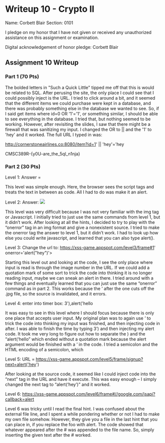 Writeup 10 - Crypto II
=====

Name: Corbett Blair
Section: 0101

I pledge on my honor that I have not given or received any unauthorized assistance on this assignment or examination.

Digital acknowledgement of honor pledge: Corbett Blair

## Assignment 10 Writeup

### Part 1 (70 Pts)

The bolded letters in "Such a Quick Little" tipped me off that this is would be related to SQL. After perusing the site, the only place I could see that I could possibly inject is the URL. I tried to click around a bit, and it seemed that the different items we could purchase were kept in a database, and there was probably something else in the database we wanted to see. So, if I said get items where id=0 OR '1'='1', or something similar, I should be able to see everything in the database. I tried that, but nothing seemed to be working. However, after revisiting the slides, I saw that there might be a firewall that was sanitizing my input. I changed the OR to || and the '1' to 'hey' and it worked. The full URL I typed in was:

http://cornerstoneairlines.co:8080/item?id=1' || 'hey'='hey

CMSC389R-{y0U-are_the_5ql_n1nja}


### Part 2 (30 Pts)

Level 1: Answer = <script>alert("alert")</script>

This level was simple enough. Here, the browser sees the script tags and treats the text in between as code. All I had to do was make it an alert.



Level 2: Answer: <img src=”” onerror=’alert(“hey”)’/>

This level was very difficult because I was not very familiar with the img tag or Javascript. I initially tried to just use the same commands from level 1, but it didn’t work. After looking at all the hints, I decided to try to play with the “onerror” tag in an img format and give a nonexistent source. I tried to make the onerror tag the answer to level 1, but it didn’t work. I had to look up how else you could write javascript, and learned that you can also type alert().



Level 3: Change the url to: https://xss-game.appspot.com/level3/frame#1' onerror='alert("hey")'>


Starting this level out and looking at the code, I see the only place where input is read is through the image number in the URL.  If we could add a quotation mark of some sort to trick the code into thinking it is no longer reading input, maybe we can sneak an alert in there. I tried around with a few things and eventually learned that you can just use the same “onerror” command as in part 2. This works because the ‘ after the one cuts off the .jpg file, so the source is invalidated, and it errors.


Level 4: enter into timer box: 3'),alert('hello


It was easy to see in this level where I should focus because there is only one place that accepts user input. My original plan was to again use ‘ to trick the code into thinking my input was finished, and then injecting code in after. I was able to finish the time by typing 3’) and then injecting my alert code. It took me very long to figure out how to separate the ) and the “alert(‘hello” which ended without a quotation mark because the alert argument would be finished with a ‘ in the code. I tried a semicolon and the HTML encoding of a semicolon, which 


Level 5: URL = https://xss-game.appspot.com/level5/frame/signup?next=alert('hey')


After looking at the source code, it seemed like I could inject code into the “next” tag in the URL and have it execute. This was easy enough – I simply changed the next tag to “alert(‘hey’)” and it worked.


Level 6: https://xss-game.appspot.com/level6/frame#//google.com/jsapi?callback=alert


Level 6 was tricky until I read the final hint. I was confused about the external file line, and I spent a while pondering whether or not I had to make my own file somehow. However, they give you a file in the last hint that you can place in, if you replace the foo with alert. The code showed that whatever appeared after the # was appended to the file name. So, simply inserting the given text after the # worked.

